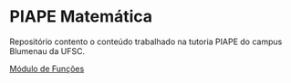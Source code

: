 # PIAPE Matemática
Repositório contento o conteúdo trabalhado na tutoria PIAPE do campus Blumenau da UFSC. 

[Módulo de Funções](./modulo-funcoes/readme.md)
